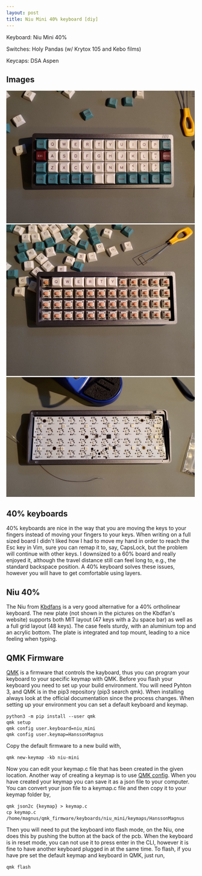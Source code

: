 ```yaml
---
layout: post
title: Niu Mini 40% keyboard [diy]
---
```


Keyboard: Niu Mini 40%

Switches: Holy Pandas (w/ Krytox 105 and Kebo films)

Keycaps: DSA Aspen

## Images
<img src="/images/niu1.jpg" width="500">
<img src="/images/niu2.jpg" width="500">
<img src="/images/niu3.jpg" width="500">

## 40% keyboards
40% keyboards are nice in the way that you are moving the keys to your fingers instead of
moving your fingers to your keys. When writing on a full sized board I didn't liked how I
had to move my hand in order to reach the Esc key in Vim, sure you can remap it to, say,
CapsLock, but the problem will continue with other keys. I downsized to a 60% board and really
enjoyed it, although the travel distance still can feel long to, e.g., the standard backspace
position. A 40% keyboard solves these issues, however you will have to get comfortable using layers.

## Niu 40%
The Niu from [Kbdfans](https://kbdfans.com/collections/diy-kit/products/niu-mini-40-diy-kit) is a
very good alternative for a 40% ortholinear keyboard. The new plate (not shown in the pictures on
the Kbdfan's website) supports both MIT layout (47 keys with a 2u space bar) as well as a full grid
layout (48 keys). The case feels sturdy, with an aluminium top and an acrylic bottom. The plate is
integrated and top mount, leading to a nice feeling when typing.

## QMK Firmware
[QMK](https://qmk.fm/) is a firmware that controls the kayboard, thus you can program your
keyboard to your specific keymap with QMK. Before you flash your keyboard you need to set up your
build environment. You will need Pyhton 3, and QMK is in the pip3 repository (pip3 search qmk).
When installing always look at the official documentation since the process changes. When setting
up your environment you can set a default keyboard and keymap.

```
python3 -m pip install --user qmk
qmk setup
qmk config user.keyboard=niu_mini
qmk config user.keymap=HanssonMagnus
```

Copy the default firmware to a new build with,
```
qmk new-keymap -kb niu-mini
```

Now you can edit your keymap.c file that has been created in the given location. Another way of
creating a keymap is to use [QMK config](https://config.qmk.fm/). When you have created your keymap
you can save it as a json file to your computer. You can convert your json file to
a keymap.c file and then copy it to your keymap folder by,
```
qmk json2c {keymap} > keymap.c
cp keymap.c /home/magnus/qmk_firmware/keyboards/niu_mini/keymaps/HanssonMagnus
```

Then you will need to put the keyboard into flash mode, on the Niu, one does this by pushing the
button at the back of the pcb. When the keyboard is in reset mode, you can not use it to press
enter in the CLI, however it is fine to have another keyboard plugged in at the same time. To
flash, if you have pre set the default keymap and keyboard in QMK, just run,

```
qmk flash
```

